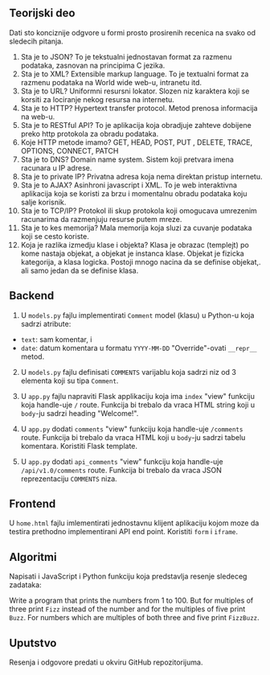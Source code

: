 Teorijski deo
---

Dati sto konciznije odgvore u formi prosto prosirenih recenica na svako od sledecih pitanja.

01. Sta je to JSON?
To je tekstualni jednostavan format za razmenu podataka, zasnovan na principima C jezika.
02. Sta je to XML?
Extensible markup language. To je textualni format za razmenu podataka na World wide web-u, intranetu itd.
03. Sta je to URL?
Uniformni resursni lokator. Slozen niz karaktera koji se korsiti za lociranje nekog resursa na internetu.
04. Sta je to HTTP?
Hypertext transfer protocol. Metod prenosa informacija na web-u.
05. Sta je to RESTful API?
To je aplikacija koja obradjuje zahteve dobijene preko http protokola za obradu podataka.
06. Koje HTTP metode imamo?
GET, HEAD, POST, PUT , DELETE, TRACE, OPTIONS, CONNECT, PATCH
07. Sta je to DNS?
Domain name system. Sistem koji pretvara imena racunara u IP adrese.
08. Sta je to private IP?
Privatna adresa koja nema direktan pristup internetu.
09. Sta je to AJAX?
Asinhroni javascript i XML. To je web interaktivna aplikacija koja se koristi za brzu i momentalnu obradu podataka koju salje korisnik. 
10. Sta je to TCP/IP?
Protokol ili skup protokola koji omogucava umrezenim racunarima da razmenjuju resurse putem mreze.
11. Sta je to kes memorija?
Mala memorija koja sluzi za cuvanje podataka koji se cesto koriste.
12. Koja je razlika izmedju klase i objekta?
Klasa je obrazac (templejt) po kome nastaja objekat, a objekat je instanca klase. Objekat je fizicka kategorija, a klasa logicka. Postoji mnogo nacina da se definise objekat,. ali samo jedan da se definise klasa.

Backend
---

1. U `models.py` fajlu implementirati `Comment` model (klasu) u Python-u koja sadrzi atribute:
- `text`: sam komentar, i
- `date`: datum komentara u formatu `YYYY-MM-DD`
"Override"-ovati `__repr__` metod.

2. U `models.py` fajlu definisati `COMMENTS` varijablu koja sadrzi niz od 3 elementa koji su tipa `Comment`. 

3. U `app.py` fajlu napraviti Flask applikaciju koja ima `index` "view" funkciju koja handle-uje `/` route. Funkcija bi trebalo da vraca HTML string koji u `body`-ju sadrzi heading "Welcome!".

4. U `app.py` dodati `comments` "view" funkciju koja handle-uje `/comments` route. Funkcija bi trebalo da vraca HTML koji u `body`-ju sadrzi tabelu komentara. Koristiti Flask template.

5.  U `app.py` dodati `api_comments` "view" funkciju koja handle-uje `/api/v1.0/comments` route. Funkcija bi trebalo da vraca JSON reprezentaciju `COMMENTS` niza.

Frontend
---

U `home.html` fajlu imlementirati jednostavnu klijent aplikaciju kojom moze da testira prethodno implementirani API end point. Koristiti `form` i `iframe`.

Algoritmi
---

Napisati i JavaScript i Python funkciju koja predstavlja resenje sledeceg zadataka:

Write a program that prints the numbers from 1 to 100. But for multiples of three print `Fizz` instead of the number and for the multiples of five print `Buzz`. For numbers which are multiples of both three and five print `FizzBuzz`.

Uputstvo
---

Resenja i odgovore predati u okviru GitHub repozitorijuma.
